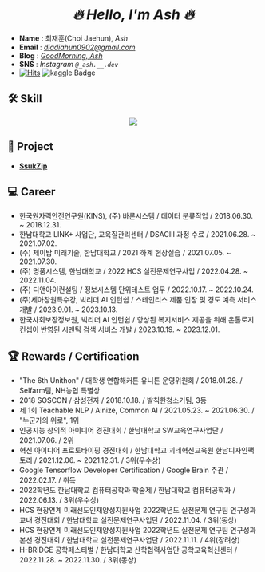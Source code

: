 <div align='center'> <h1><strong><i>🔥 Hello, I'm Ash 🔥</i></strong></h1></div>

- **Name** : 최재훈(Choi Jaehun), *Ash*
- **Email** : *diadiahun0902@gmail.com*
- **Blog** : [*GoodMorning, Ash*](https://goodmorning-ash.dev/)
- **SNS** : *Instagram `@_ash.__.dev`*
- [![Hits](https://hits.seeyoufarm.com/api/count/incr/badge.svg?url=https%3A%2F%2Fgithub.com%2Fash-hun&count_bg=%23B99EFF&title_bg=%23000000&icon=&icon_color=%23E7E7E7&title=hits&edge_flat=false)](https://hits.seeyoufarm.com) ![kaggle Badge](https://road-to-kaggle-grandmaster.vercel.app/api/simple/jh9892)

## **🛠️ Skill**  
<p align="center">
  <a href="https://skillicons.dev">
    <img src="https://skillicons.dev/icons?i=git,github,python,fastapi,flask,pytorch&theme=light" />
  </a>
</p>


## **🤝 Project**

<!--- 

- **[A-Bine](https://github.com/JH9892/A_bine)**  
- **[koSlang(진행중..)](https://github.com/ash-hun/koSlang)**

--->

- **[SsukZip](https://github.com/ash-hun/2022-1-CAPSTONE-SsukZip)**  

## **💻 Career**
- 한국원자력안전연구원(KINS), (주) 바론시스템 / 데이터 분류작업 / 2018.06.30. ~ 2018.12.31.  
- 한남대학교 LINK+ 사업단, 교육질관리센터 / DSACⅢ 과정 수료 / 2021.06.28. ~ 2021.07.02.  
- (주) 제이탑 미래기술, 한남대학교 / 2021 하계 현장실습 / 2021.07.05. ~ 2021.07.30.  
- (주) 명품시스템, 한남대학교 / 2022 HCS 실전문제연구사업 / 2022.04.28. ~ 2022.11.04.  
- (주) 디앤아이컨설팅 / 정보시스템 단위테스트 업무 / 2022.10.17. ~ 2022.10.24.
- (주)세아창원특수강, 빅리더 AI 인턴쉽 / 스테인리스 제품 인장 및 경도 예측 서비스 개발 / 2023.9.01. ~ 2023.10.13.
- 한국사회보장정보원, 빅리더 AI 인턴쉽 / 향상된 복지서비스 제공을 위해 온톨로지 컨셉이 반영된 시맨틱 검색 서비스 개발 / 2023.10.19. ~ 2023.12.01.

## **🏆 Rewards / Certification**
- "The 6th Unithon" / 대학생 연합해커톤 유니톤 운영위원회 / 2018.01.28. / Selfarm팀, NH농협 특별상   
- 2018 SOSCON / 삼성전자 / 2018.10.18. / 발칙한청소기팀, 3등  
- 제 1회 Teachable NLP / Ainize, Common AI / 2021.05.23. ~ 2021.06.30. / "누군가의 위로", 1위  
- 인공지능 창의적 아이디어 경진대회 / 한남대학교 SW교육연구사업단 / 2021.07.06. / 2위  
- 혁신 아이디어 프로토타이핑 경진대회 / 한남대학교 괴테혁신교육원 한남디자인팩토리 / 2021.12.06. ~ 2021.12.31. / 3위(우수상)
- Google Tensorflow Developer Certification / Google Brain 주관 / 2022.02.17. / 취득  
- 2022학년도 한남대학교 컴퓨터공학과 학술제 / 한남대학교 컴퓨터공학과 / 2022.06.13. / 3위(우수상)
- HCS 현장연계 미래선도인재양성지원사업 2022학년도 실전문제 연구팀 연구성과 교내 경진대회 / 한남대학교 실전문제연구사업단 / 2022.11.04. / 3위(동상)
- HCS 현장연계 미래선도인재양성지원사업 2022학년도 실전문제 연구팀 연구성과 본선 경진대회 / 한남대학교 실전문제연구사업단 / 2022.11.11. / 4위(장려상)
- H-BRIDGE 공학페스티벌 / 한남대학교 산학협력사업단 공학교육혁신센터 / 2022.11.28. ~ 2022.11.30. / 3위(동상)


<!--- 

![ash-hun’s GitHub image](https://crd.so/i/ash-hun)

## **❤ Support Me**   
- [**hm5938**](https://github.com/hm5938)
- [**HS980924**](https://github.com/HS980924)
- [**MinsungKimDev**](https://github.com/MinsungKimDev)
--->
